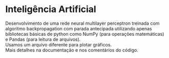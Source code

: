 # Inteligência Artificial
Desenvolvimento de uma rede neural multilayer perceptron treinada com algoritmo backpropagation com parada antecipada utilizando apenas bibliotecas básicas de python como NumPy (para operações matemáticas) e Pandas (para leitura de arquivos).  
Usamos um arquivo diferente para plotar gráficos.  
Mais detalhes na documentação e nos comentários do código.

